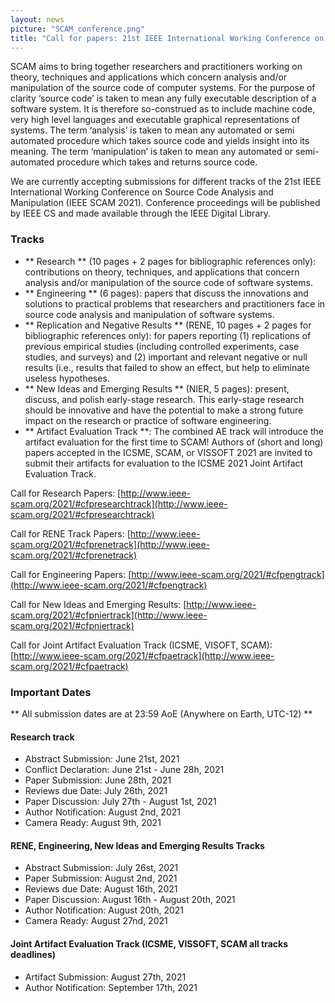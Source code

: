 ```yaml
---
layout: news
picture: "SCAM_conference.png"
title: "Call for papers: 21st IEEE International Working Conference on Source Code Analysis and Manipulation (SCAM)"
---
```


SCAM aims to bring together researchers and practitioners working on theory, techniques and applications which concern analysis and/or manipulation of the source code of computer systems. For the purpose of clarity ‘source code’ is taken to mean any fully executable description of a software system. It is therefore so-construed as to include machine code, very high level languages and executable graphical representations of systems. The term ‘analysis’ is taken to mean any automated or semi automated procedure which takes source code and yields insight into its meaning. The term ‘manipulation’ is taken to mean any automated or semi-automated procedure which takes and returns source code.

We are currently accepting submissions for different tracks of the 21st IEEE International Working Conference on Source Code Analysis and Manipulation (IEEE SCAM 2021). Conference proceedings will be published by IEEE CS and made available through the IEEE Digital Library.

### Tracks
* ** Research ** (10 pages + 2 pages for bibliographic references only): contributions on theory, techniques, and applications that concern analysis and/or manipulation of the source code of software systems.
* ** Engineering ** (6 pages): papers that discuss the innovations and solutions to practical problems that researchers and practitioners face in source code analysis and manipulation of software systems.        
* ** Replication and Negative Results ** (RENE, 10 pages + 2 pages for bibliographic references only): for papers reporting (1) replications of previous empirical studies (including controlled experiments, case studies, and surveys) and (2) important and relevant negative or null results (i.e., results that failed to show an effect, but help to eliminate useless hypotheses.        
* ** New Ideas and Emerging Results ** (NIER, 5 pages): present, discuss, and polish early-stage research. This early-stage research should be innovative and have the potential to make a strong future impact on the research or practice of software engineering.
* ** Artifact Evaluation Track **: The combined AE track will introduce the artifact evaluation for the first time to SCAM! Authors of (short and long) papers accepted in the ICSME, SCAM, or VISSOFT 2021 are invited to submit their artifacts for evaluation to the ICSME 2021 Joint Artifact Evaluation Track.

Call for Research Papers: [http://www.ieee-scam.org/2021/#cfpresearchtrack](http://www.ieee-scam.org/2021/#cfpresearchtrack)

Call for RENE Track Papers: [http://www.ieee-scam.org/2021/#cfprenetrack](http://www.ieee-scam.org/2021/#cfprenetrack)

Call for Engineering Papers: [http://www.ieee-scam.org/2021/#cfpengtrack](http://www.ieee-scam.org/2021/#cfpengtrack)

Call for New Ideas and Emerging Results: [http://www.ieee-scam.org/2021/#cfpniertrack](http://www.ieee-scam.org/2021/#cfpniertrack)

Call for Joint Artifact Evaluation Track (ICSME, VISOFT, SCAM): [http://www.ieee-scam.org/2021/#cfpaetrack](http://www.ieee-scam.org/2021/#cfpaetrack)

### Important Dates

** All submission dates are at 23:59 AoE (Anywhere on Earth, UTC-12) **

#### Research track

* Abstract Submission: June 21st, 2021
* Conflict Declaration: June 21st - June 28h, 2021
* Paper Submission: June 28th, 2021
* Reviews due Date: July 26th, 2021
* Paper Discussion: July 27th - August 1st, 2021
* Author Notification: August 2nd, 2021
* Camera Ready: August 9th, 2021

#### RENE, Engineering, New Ideas and Emerging Results Tracks
* Abstract Submission: July 26st, 2021
* Paper Submission: August 2nd, 2021
* Reviews due Date: August 16th, 2021
* Paper Discussion: August 16th - August 20th, 2021
* Author Notification: August 20th, 2021
* Camera Ready: August 27nd, 2021

#### Joint Artifact Evaluation Track (ICSME, VISSOFT, SCAM all tracks deadlines)
* Artifact Submission: August 27th, 2021
* Author Notification: September 17th, 2021
